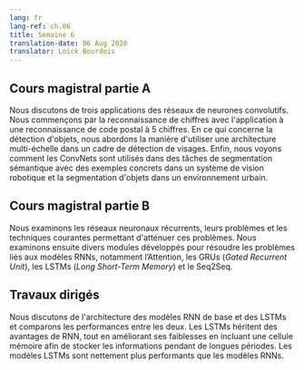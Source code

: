 ```yaml
---
lang: fr
lang-ref: ch.06
title: Semaine 6
translation-date: 06 Aug 2020
translator: Loïck Bourdois
---
```


<!--
## Lecture part A

We discussed three applications of convolutional neural networks. We started with digit recognition and the application to a 5-digit zip code recognition. In object detection, we talk about how to use multi-scale architecture in a face detection setting. Lastly, we saw how ConvNets are used in semantic segmentation tasks with concrete examples in a robotic vision system and object segmentation in an urban environment.
-->


## Cours magistral partie A

Nous discutons de trois applications des réseaux de neurones convolutifs. Nous commençons par la reconnaissance de chiffres avec l'application à une reconnaissance de code postal à 5 chiffres. En ce qui concerne la détection d'objets, nous abordons la manière d'utiliser une architecture multi-échelle dans un cadre de détection de visages. Enfin, nous voyons comment les ConvNets sont utilisés dans des tâches de segmentation sémantique avec des exemples concrets dans un système de vision robotique et la segmentation d'objets dans un environnement urbain.

<!--
## Lecture part B

We examine Recurrent Neural Networks, their problems, and common techniques for mitigating these issues.  We then review a variety of modules developed to resolve RNN model issues including Attention, GRUs (Gated Recurrent Unit), LSTMs (Long Short-Term Memory), and Seq2Seq.
-->

## Cours magistral partie B

Nous examinons les réseaux neuronaux récurrents, leurs problèmes et les techniques courantes permettant d'atténuer ces problèmes.  Nous examinons ensuite divers modules développés pour résoudre les problèmes liés aux modèles RNNs, notamment l’Attention, les GRUs (*Gated Recurrent Unit*), les LSTMs (*Long Short-Term Memory*) et le Seq2Seq.

<!--
## Practicum

We discussed architecture of Vanilla RNN and LSTM models and compared the performance between the two. LSTM inherits advantages of RNN, while improving RNN's weaknesses by including a 'memory cell' to store information in memory for long periods of time. LSTM models significantly outperforms RNN models.
-->

## Travaux dirigés
Nous discutons de l'architecture des modèles RNN de base et des LSTMs et comparons les performances entre les deux. Les LSTMs héritent des avantages de RNN, tout en améliorant ses faiblesses en incluant une cellule mémoire afin de stocker les informations pendant de longues périodes. Les modèles LSTMs sont nettement plus performants que les modèles RNNs.

